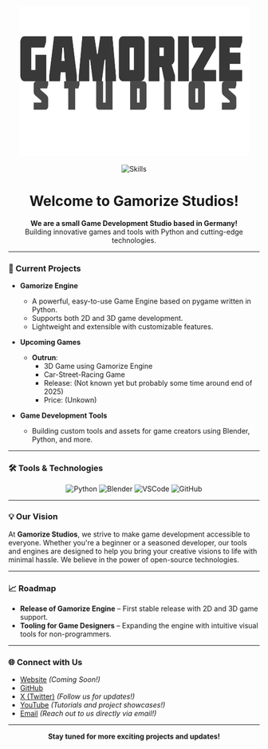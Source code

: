 <p align="center">
  <img width="460" height="300" src="https://github.com/Gamorize/.github/raw/refs/heads/main/Gamorize%20Studios.svg" alt="Gamorize Studios Logo">
</p>

<p align="center">
  <img width="300" height="64" src="https://skillicons.dev/icons?i=py,github,blender,vscode&perline=4&theme=dark" alt="Skills">
</p>

<h1 align="center">Welcome to Gamorize Studios!</h1>

<p align="center">
  <strong>We are a small Game Development Studio based in Germany!</strong><br>
  Building innovative games and tools with Python and cutting-edge technologies.
</p>

---

### 🚀 Current Projects

- **Gamorize Engine**
  - A powerful, easy-to-use Game Engine based on pygame written in Python.
  - Supports both 2D and 3D game development.
  - Lightweight and extensible with customizable features.
  
- **Upcoming Games**
  - **Outrun**: 
    - 3D Game using Gamorize Engine
    - Car-Street-Racing Game
    - Release: (Not known yet but probably some time around end of 2025)
    - Price: (Unkown)
  
- **Game Development Tools**
  - Building custom tools and assets for game creators using Blender, Python, and more.

---

### 🛠️ Tools & Technologies

<p align="center">
  <img src="https://img.shields.io/badge/Python-3776AB?style=for-the-badge&logo=python&logoColor=white" alt="Python"> 
  <img src="https://img.shields.io/badge/Blender-F5792A?style=for-the-badge&logo=blender&logoColor=white" alt="Blender"> 
  <img src="https://img.shields.io/badge/VS%20Code-007ACC?style=for-the-badge&logo=visual-studio-code&logoColor=white" alt="VSCode"> 
  <img src="https://img.shields.io/badge/GitHub-181717?style=for-the-badge&logo=github&logoColor=white" alt="GitHub">
</p>

---

### 💡 Our Vision

At **Gamorize Studios**, we strive to make game development accessible to everyone. Whether you're a beginner or a seasoned developer, our tools and engines are designed to help you bring your creative visions to life with minimal hassle. We believe in the power of open-source technologies.

---

### 📈 Roadmap

- **Release of Gamorize Engine** – First stable release with 2D and 3D game support.
- **Tooling for Game Designers** – Expanding the engine with intuitive visual tools for non-programmers.
---

### 🌐 Connect with Us

- [Website](https://gamorize.com) _(Coming Soon!)_
- [GitHub](https://github.com/Gamorize)
- [X (Twitter)](https://x.com/gamorize) _(Follow us for updates!)_
- [YouTube](https://www.youtube.com/@GamorizeStudios) _(Tutorials and project showcases!)_
- [Email](mailto:gamorizestudios@gmail.com) _(Reach out to us directly via email!)_

---

<p align="center">
  <strong>Stay tuned for more exciting projects and updates!</strong>
</p>
